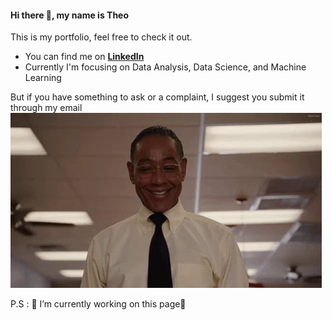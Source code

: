 #### Hi there 👋, my name is Theo

This is my portfolio, feel free to check it out. 

- You can find me on **[LinkedIn](https://www.linkedin.com/in/theotarumingkeng/)**
- Currently I'm focusing on Data Analysis, Data Science, and Machine Learning

But if you have something to ask or a complaint, I suggest you submit it through my email ![Gustavo Fring](https://github.com/Theo-Tarumingkeng/Theo-Tarumingkeng/blob/main/GusFringGIF.gif)

P.S : 🚧 I’m currently working on this page🚧 













<!--
**Theo-Tarumingkeng/Theo-Tarumingkeng** is a ✨ _special_ ✨ repository because its `README.md` (this file) appears on your GitHub profile.

Here are some ideas to get you started:

- 🔭 I’m currently working on ...
- 🌱 I’m currently learning ...
- 👯 I’m looking to collaborate on ...
- 🤔 I’m looking for help with ...
- 💬 Ask me about ...
- 📫 How to reach me: ...
- 😄 Pronouns: ...
- ⚡ Fun fact: ...
-->
